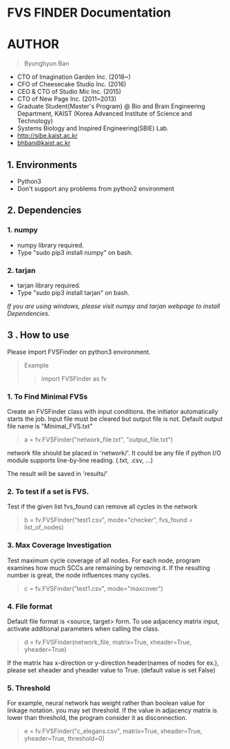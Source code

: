 FVS FINDER Documentation
========================

# AUTHOR
>Byunghyun Ban
* CTO of Imagination Garden Inc. (2018~)
* CFO of Cheesecake Studio Inc. (2016)
* CEO & CTO of Studio Mic Inc. (2015)
* CTO of New Page Inc. (2011~2013)
* Graduate Student(Master's Program) @ Bio and Brain Engineering Department, KAIST (Korea Advanced Institute of Science and Technology)
* Systems Biology and Inspired Engineering(SBIE) Lab.
* http://sibe.kaist.ac.kr
* bhban@kaist.ac.kr

## 1. Environments
* Python3
* Don't support any problems from python2 environment

## 2. Dependencies
### 1. numpy
* numpy library required.
* Type "sudo pip3 install numpy" on bash.

### 2. tarjan
* tarjan library required.
* Type "sudo pip3 install tarjan" on bash.

*If you are using windows, please visit numpy and tarjan webpage to install Dependencies.*

## 3 . How to use
Please import FVSFinder on python3 environment.
> Example
>>  import FVSFinder as fv

### 1. To Find Minimal FVSs
Create an FVSFinder class with input conditions. the initiator automatically starts the job.
Input file must be cleared but output file is not. Default output file name is "Minimal_FVS.txt"
>  a = fv.FVSFinder("network_file.txt", "output_file.txt")

network file should be placed in 'network/'. It could be any file if python I/O module supports line-by-line reading. (.txt, .csv, ...)

The result will be saved in 'results/'

### 2. To test if a set is FVS.
Test if the given list fvs_found can remove all cycles in the network

> b = fv.FVSFinder("test1.csv", mode="checker", fvs_found = list_of_nodes)

### 3. Max Coverage Investigation
Test maximum cycle coverage of all nodes. For each node, program examines how much SCCs are remaining by removing it. If the resulting number is great, the node influences many cycles.

> c = fv.FVSFinder("test1.csv", mode="maxcover")

### 4. File format
Default file format is <source, target> form. To use adjacency matrix input, activate additional parameters when calling the class.

> d = fv.FVSFinder(network_file, matrix=True, xheader=True, yheader=True)

If the matrix has x-direction or y-direction header(names of nodes for ex.), please set xheader and yheader value to True. (default value is set False)

### 5. Threshold
For example, neural network has weight rather than boolean value for linkage notation. you may set threshold. If the value in adjacency matrix is lower than threshold, the program consider it as disconnection.

> e = fv.FVSFinder("c_elegans.csv", matrix=True, xheader=True, yheader=True, threshold=0)
